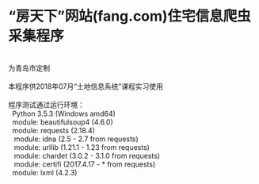 # “房天下”网站(fang.com)住宅信息爬虫采集程序
<br>为青岛市定制<br><br>本程序供2018年07月“土地信息系统”课程实习使用<br><br>程序测试通过运行环境：<br>&nbsp; Python 3.5.3 (Windows amd64)<br>&nbsp; module: beautifulsoup4 (4.6.0)<br>&nbsp; module: requests (2.18.4)<br>&nbsp;&nbsp; module: idna (2.5 - 2.7 from requests)<br>&nbsp;&nbsp; module: urllib (1.21.1 - 1.23 from requests)<br>&nbsp;&nbsp; module: chardet (3.0.2 - 3.1.0 from requests)<br>&nbsp;&nbsp; module: certifi (2017.4.17 - * from requests)<br>&nbsp; module: lxml (4.2.3)<br>&nbsp; <br><br></div><!-- jy5ContentSuffix -->
